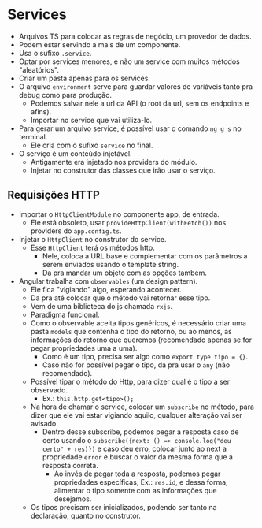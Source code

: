 # Services 

* Arquivos TS para colocar as regras de negócio, um provedor de dados.
* Podem estar servindo a mais de um componente.
* Usa o sufixo `.service`.
* Optar por services menores, e não um service com muitos métodos "aleatórios".
* Criar um pasta apenas para os services.
* O arquivo `environment` serve para guardar valores de variáveis tanto pra debug como para produção.
  * Podemos salvar nele a url da API (o root da url, sem os endpoints e afins).
  * Importar no service que vai utiliza-lo.
* Para gerar um arquivo service, é possível usar o comando `ng g s` no terminal.
  * Ele cria com o sufixo `service` no final.
* O serviço é um conteúdo injetável.
  * Antigamente era injetado nos providers do módulo.
  * Injetar no construtor das classes que irão usar o serviço.

## Requisições HTTP
* Importar o `HttpClientModule` no componente app, de entrada.
  * Ele está obsoleto, usar `provideHttpClient(withFetch())` nos providers do `app.config.ts`.
* Injetar o `HttpClient` no construtor do service.
  * Esse `HttpClient` terá os métodos http.
    * Nele, coloca a URL base e complementar com os parâmetros a serem enviados usando o template string.
    * Da pra mandar um objeto com as opções também.
* Angular trabalha com `observables` (um design pattern).
  * Ele fica "vigiando" algo, esperando acontecer.
  * Da pra até colocar que o método vai retornar esse tipo.
  * Vem de uma biblioteca do js chamada `rxjs`.
  * Paradigma funcional.
  * Como o observable aceita tipos genéricos, é necessário criar uma pasta `models` que contenha o tipo do retorno, ou ao menos, as informações do retorno que queremos (recomendado apenas se for pegar propriedades uma a uma). 
    * Como é um tipo, precisa ser algo como `export type tipo = {}`.
    * Caso não for possível pegar o tipo, da pra usar o `any` (não recomendado).
  * Possível tipar o método do Http, para dizer qual é o tipo a ser observado.
    * Ex.: `this.http.get<tipo>();`
  * Na hora de chamar o service, colocar um `subscribe` no método, para dizer que ele vai estar vigiando aquilo, qualquer alteração vai ser avisado.
    * Dentro desse subscribe, podemos pegar a resposta caso de certo usando o `subscribe({next: () => console.log("deu certo" + res)})` e caso deu erro, colocar junto ao next a propriedade `error` e buscar o valor da mesma forma que a resposta correta.
      * Ao invés de pegar toda a resposta, podemos pegar propriedades específicas, Ex.: `res.id`, e dessa forma, alimentar o tipo somente com as informações que desejamos.
  * Os tipos precisam ser inicializados, podendo ser tanto na declaração, quanto no construtor.